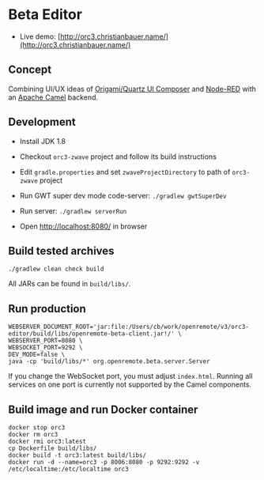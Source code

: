# Beta Editor

* Live demo: [http://orc3.christianbauer.name/](http://orc3.christianbauer.name/)

Concept
---

Combining UI/UX ideas of [Origami/Quartz UI Composer](http://facebook.github.io/origami/tutorials/)
and [Node-RED](http://nodered.org/) with an [Apache Camel](http://camel.apache.org/) backend.

Development
---

* Install JDK 1.8

* Checkout `orc3-zwave` project and follow its build instructions

* Edit `gradle.properties` and set `zwaveProjectDirectory` to path of `orc3-zwave` project

* Run GWT super dev mode code-server: `./gradlew gwtSuperDev`

* Run server: `./gradlew serverRun`

* Open [http://localhost:8080/](http://localhost:8080/) in browser

Build tested archives
---

    ./gradlew clean check build

All JARs can be found in `build/libs/`.

Run production
---

    WEBSERVER_DOCUMENT_ROOT='jar:file:/Users/cb/work/openremote/v3/orc3-editor/build/libs/openremote-beta-client.jar!/' \
    WEBSERVER_PORT=8080 \
    WEBSOCKET_PORT=9292 \
    DEV_MODE=false \
    java -cp 'build/libs/*' org.openremote.beta.server.Server

If you change the WebSocket port, you must adjust `index.html`. Running all services on one port is currently not supported by the Camel components.

Build image and run Docker container
---

    docker stop orc3
    docker rm orc3
    docker rmi orc3:latest
    cp Dockerfile build/libs/
    docker build -t orc3:latest build/libs/
    docker run -d --name=orc3 -p 8006:8080 -p 9292:9292 -v /etc/localtime:/etc/localtime orc3
